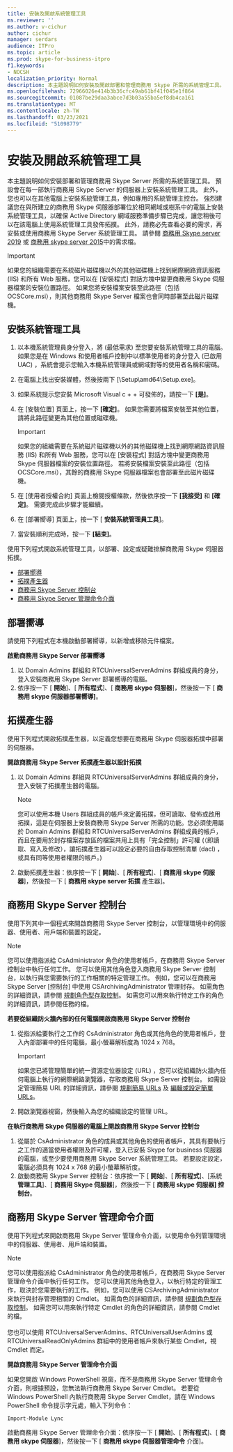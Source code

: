 ```yaml
---
title: 安裝及開啟系統管理工具
ms.reviewer: ''
ms.author: v-cichur
author: cichur
manager: serdars
audience: ITPro
ms.topic: article
ms.prod: skype-for-business-itpro
f1.keywords:
- NOCSH
localization_priority: Normal
description: 本主題說明如何安裝及開啟部署和管理商務用 Skype 所需的系統管理工具。
ms.openlocfilehash: 72966026e414b3b36cfc49ab61bf41f045e1f864
ms.sourcegitcommit: 01087be29daa3abce7d3b03a55ba5ef8db4ca161
ms.translationtype: MT
ms.contentlocale: zh-TW
ms.lasthandoff: 03/23/2021
ms.locfileid: "51098779"
---
```

# <a name="install-and-open-administrative-tools"></a>安裝及開啟系統管理工具

本主題說明如何安裝部署和管理商務用 Skype Server 所需的系統管理工具。 預設會在每一部執行商務用 Skype Server 的伺服器上安裝系統管理工具。 此外，您也可以在其他電腦上安裝系統管理工具，例如專用的系統管理主控台。 強烈建議您在與所建立的商務用 Skype 伺服器部署位於相同網域或樹系中的電腦上安裝系統管理工具，以確保 Active Directory 網域服務準備步驟已完成，讓您稍後可以在該電腦上使用系統管理工具發佈拓撲。 此外，請務必先查看必要的需求，再安裝或使用商務用 Skype Server 系統管理工具。 請參閱 [商務用 Skype server 2019](../../SfBServer2019/plan/system-requirements.md) 或 [商務用 skype server 2015](../plan-your-deployment/requirements-for-your-environment/requirements-for-your-environment.md)中的需求檔。
 
> [!Important]
> 如果您的組織需要在系統磁片磁碟機以外的其他磁碟機上找到網際網路資訊服務 (IIS) 和所有 Web 服務，您可以在 [安裝程式] 對話方塊中變更商務用 Skype 伺服器檔案的安裝位置路徑。 如果您將安裝檔案安裝至此路徑（包括 OCSCore.msi），則其他商務用 Skype Server 檔案也會同時部署至此磁片磁碟機。 

## <a name="to-install-the-administrative-tools"></a>安裝系統管理工具

1. 以本機系統管理員身分登入，將 (最低需求) 至您要安裝系統管理工具的電腦。 如果您是在 Windows 和使用者帳戶控制中以標準使用者的身分登入 (已啟用 UAC) ，系統會提示您輸入本機系統管理員或網域對等的使用者名稱和密碼。
2. 在電腦上找出安裝媒體，然後按兩下 [\Setup\amd64\Setup.exe]。
3. 如果系統提示您安裝 Microsoft Visual c + + 可發佈的，請按一下 **[是]**。
4. 在 [安裝位置] 頁面上，按一下 **[確定]**。 如果您需要將檔案安裝至其他位置，請將此路徑變更為其他位置或磁碟機。

    > [!Important]
    > 如果您的組織需要在系統磁片磁碟機以外的其他磁碟機上找到網際網路資訊服務 (IIS) 和所有 Web 服務，您可以在 [安裝程式] 對話方塊中變更商務用 Skype 伺服器檔案的安裝位置路徑。 若將安裝檔案安裝至此路徑（包括 OCSCore.msi），其餘的商務用 Skype 伺服器檔案也會部署至此磁片磁碟機。 

5. 在 [使用者授權合約] 頁面上檢閱授權條款，然後依序按一下 **[我接受]** 和 **[確定]**。 需要完成此步驟才能繼續。
6. 在 [部署嚮導] 頁面上，按一下 [ **安裝系統管理員工具**]。 
7. 當安裝順利完成時，按一下 **[結束]**。

使用下列程式開啟系統管理工具，以部署、設定或疑難排解商務用 Skype 伺服器拓撲。

- [部署嚮導](#deployment-wizard)
- [拓撲產生器](#topology-builder) 
- [商務用 Skype Server 控制台](#skype-for-business-server-control-panel)
- [商務用 Skype Server 管理命令介面](#skype-for-business-server-management-shell)

## <a name="deployment-wizard"></a>部署嚮導

請使用下列程式在本機啟動部署嚮導，以新增或移除元件檔案。

**啟動商務用 Skype Server 部署嚮導**

1. 以 Domain Admins 群組和 RTCUniversalServerAdmins 群組成員的身分，登入安裝商務用 Skype Server 部署嚮導的電腦。
2. 依序按一下 [ **開始**]、[ **所有程式**]、[ **商務用 skype 伺服器**]，然後按一下 [ **商務用 skype 伺服器部署嚮導]**。


## <a name="topology-builder"></a>拓撲產生器 

使用下列程式開啟拓撲產生器，以定義您想要在商務用 Skype 伺服器拓撲中部署的伺服器。

**開啟商務用 Skype Server 拓撲產生器以設計拓撲**

1. 以 Domain Admins 群組與 RTCUniversalServerAdmins 群組成員的身分，登入安裝了拓撲產生器的電腦。
    > [!NOTE]
    > 您可以使用本機 Users 群組成員的帳戶來定義拓撲，但可讀取、發佈或啟用拓撲，這是在伺服器上安裝商務用 Skype Server 所需的功能。您必須使用屬於 Domain Admins 群組和 RTCUniversalServerAdmins 群組成員的帳戶，而且在要用於封存檔案存放區的檔案共用上具有「完全控制」許可權 (（即讀取、寫入及修改），讓拓撲產生器可以設定必要的自由存取控制清單 (dacl) ，或具有同等使用者權限的帳戶。) 
 
2. 啟動拓撲產生器：依序按一下 [ **開始**]、[ **所有程式**]、[ **商務用 skype 伺服器**]，然後按一下 [ **商務用 skype server 拓撲** 產生器]。

## <a name="skype-for-business-server-control-panel"></a>商務用 Skype Server 控制台 

使用下列其中一個程式來開啟商務用 Skype Server 控制台，以管理環境中的伺服器、使用者、用戶端和裝置的設定。

> [!NOTE]
> 您可以使用指派給 CsAdministrator 角色的使用者帳戶，在商務用 Skype Server 控制台中執行任何工作。 您可以使用其他角色登入商務用 Skype Server 控制台，以執行與您需要執行的工作相關的特定管理工作。 例如，您可以在商務用 Skype Server [控制台] 中使用 CSArchivingAdministrator 管理封存。 如需角色的詳細資訊，請參閱 [規劃角色型存取控制](/previous-versions/office/lync-server-2013/lync-server-2013-planning-for-role-based-access-control)。 如需您可以用來執行特定工作的角色的詳細資訊，請參閱任務的檔。 

**若要從組織防火牆內部的任何電腦開啟商務用 Skype Server 控制台**

1. 從指派給要執行之工作的 CsAdministrator 角色或其他角色的使用者帳戶，登入內部部署中的任何電腦，最小螢幕解析度為 1024 x 768。

    > [!IMPORTANT]
    > 如果您已將管理簡單的統一資源定位器設定 (URL) ，您可以從組織防火牆內任何電腦上執行的網際網路瀏覽器，存取商務用 Skype Server 控制台。 如需設定管理簡易 URL 的詳細資訊，請參閱 [規劃簡易 URLs](/previous-versions/office/lync-server-2013/lync-server-2013-planning-for-simple-urls) 及 [編輯或設定簡單 URLs](/previous-versions/office/lync-server-2013/lync-server-2013-edit-or-configure-simple-urls)。 

2. 開啟瀏覽器視窗，然後輸入為您的組織設定的管理 URL。

**在執行商務用 Skype 伺服器的電腦上開啟商務用 Skype Server 控制台**

1. 從屬於 CsAdministrator 角色的成員或其他角色的使用者帳戶，其具有要執行之工作的適當使用者權限及許可權，登入已安裝 Skype for business 伺服器的電腦，或至少要使用商務用 Skype Server 系統管理工具。 若要設定設定，電腦必須具有 1024 x 768 的最小螢幕解析度。
2. 啟動商務用 Skype Server 控制台：依序按一下 [ **開始**]、[ **所有程式**]、[系統 **管理工具**]、[ **商務用 Skype 伺服器**]，然後按一下 [ **商務用 skype 伺服器] 控制台**。

## <a name="skype-for-business-server-management-shell"></a>商務用 Skype Server 管理命令介面 

使用下列程式來開啟商務用 Skype Server 管理命令介面，以使用命令列管理環境中的伺服器、使用者、用戶端和裝置。

> [!NOTE]
> 您可以使用指派給 CsAdministrator 角色的使用者帳戶，在商務用 Skype Server 管理命令介面中執行任何工作。 您可以使用其他角色登入，以執行特定的管理工作，取決於您需要執行的工作。 例如，您可以使用 CSArchivingAdministrator 來執行與封存管理相關的 Cmdlet。 如需角色的詳細資訊，請參閱 [規劃角色型存取控制](/previous-versions/office/lync-server-2013/lync-server-2013-planning-for-role-based-access-control)。 如需您可以用來執行特定 Cmdlet 的角色的詳細資訊，請參閱 Cmdlet 的檔。<br/><br/>您也可以使用 RTCUniversalServerAdmins、RTCUniversalUserAdmins 或 RTCUniversalReadOnlyAdmins 群組中的使用者帳戶來執行某些 Cmdlet，視 Cmdlet 而定。 

**開啟商務用 Skype Server 管理命令介面**

如果您開啟 Windows PowerShell 視窗，而不是商務用 Skype Server 管理命令介面，則根據預設，您無法執行商務用 Skype Server Cmdlet。 若要從 Windows PowerShell 內執行商務用 Skype Server Cmdlet，請在 Windows PowerShell 命令提示字元處，輸入下列命令：

`Import-Module Lync`

啟動商務用 Skype Server 管理命令介面：依序按一下 [ **開始**]、[ **所有程式**]、[ **商務用 skype 伺服器**]，然後按一下 [ **商務用 skype 伺服器管理命令** 介面]。